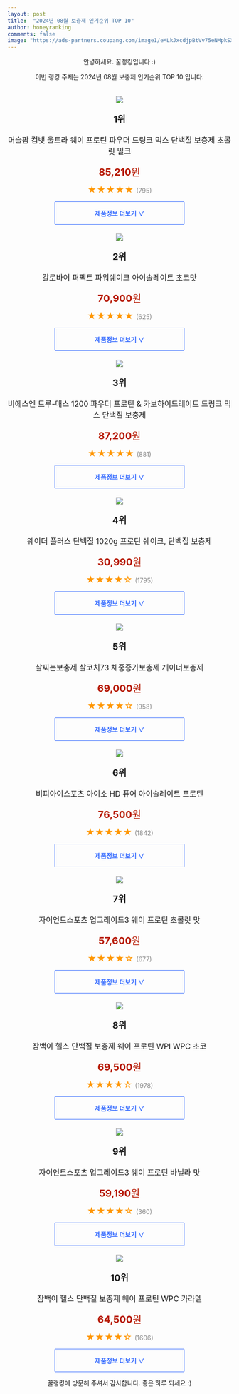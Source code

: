 ```yaml
---
layout: post
title:  "2024년 08월 보충제 인기순위 TOP 10"
author: honeyranking
comments: false
image: "https://ads-partners.coupang.com/image1/eMLkJxcdjpBtVv75eNMpkSXG90Q12Ny-_5rXOacMDp0j70m3prZ4pUjJL28ePrTHm2ai1ZsJ_ZHDoWr5TZLTiJMGcRbzh0S5TJnd--thVDZ5JHXHdW_jsmVcbtqgs9Dn4raTFHMaJspYTGCK2OAfAAUJ6ZGErtMQe5MZgi_-bBrC9wCvcXw4DYDnLHenxeyKWErqw4SLZqhGxa6As3-p9rwz2mvCawIHxwA7-HAozVZ0BRTWr0r3N4qgLkCvzzoY3Qj_KwobI7HyIS_FlOzaIpyRslQwCEV7DoswodP2YJt9ckKaoG6FpQ=="
---
```

<p style="text-align: center;">안녕하세요. 꿀랭킹입니다 :)</p>
<p style="text-align: center;">이번 랭킹 주제는 2024년 08월 보충제 인기순위 TOP 10 입니다.</p><center><img src="https://ads-partners.coupang.com/image1/eMLkJxcdjpBtVv75eNMpkSXG90Q12Ny-_5rXOacMDp0j70m3prZ4pUjJL28ePrTHm2ai1ZsJ_ZHDoWr5TZLTiJMGcRbzh0S5TJnd--thVDZ5JHXHdW_jsmVcbtqgs9Dn4raTFHMaJspYTGCK2OAfAAUJ6ZGErtMQe5MZgi_-bBrC9wCvcXw4DYDnLHenxeyKWErqw4SLZqhGxa6As3-p9rwz2mvCawIHxwA7-HAozVZ0BRTWr0r3N4qgLkCvzzoY3Qj_KwobI7HyIS_FlOzaIpyRslQwCEV7DoswodP2YJt9ckKaoG6FpQ==" style="margin-top:20px" /></center><p style="text-align: center; font-size: 20px"><b>1위</b></p><p style="text-align: center; font-size: 17px">머슬팜 컴뱃 울트라 웨이 프로틴 파우더 드링크 믹스 단백질 보충제 초콜릿 밀크</p><p style="text-align: center;"><span style="color: #b61800; font-size: 22px;"><b>85,210</b>원</span></p><p style="text-align: center;"><span style="color: #ff9600; font-size: 20px;">★★★★★ </span><span style="color: #878787;">(795)</span></p><center><a href="https://link.coupang.com/re/AFFSDP?lptag=AF3899140&subid=honeyrank&pageKey=6731349444&itemId=17352300145&vendorItemId=4041827021&traceid=V0-153-c7a4d267bbb9b282&requestid=20240822130000300192421695&token=31850B%7CGM"><div style="font-size: 14px; display: inline-block; padding: 15px 90px; color: #346aff; border-radius: 2px; border: 1px solid #346aff; cursor: pointer;"><b>제품정보 더보기 &or;</b></div></a></center><center><img src="https://ads-partners.coupang.com/image1/_tiopUxTQ6-uW1gJ_kGHDxBRC634bQ39hy6lNi3mMyCYAmw0YFzU77eHJADInGDUDIb9fgMFq8Ted1MLe2PECymSkW3NcXeRttkSd3_2jTk9mnWIXjmuNxAnqa2YHkev3naR7P7nUTZrnatVdz6-Q3Lwa1fN3C1Kvul5VXeESUCVec8Z3TxoCw_9LTzqNxX4HqKSrY1784POxgjIs3z8U8KvkaWsQ9imC19DJKOnpVHZw33eXcZyVvkAvIJ6cqmNTDP1ok839OOZivL0qlbnef4hErvOE6vjnnHgTT-dkvlFwtswFn-sQAKE" style="margin-top:20px" /></center><p style="text-align: center; font-size: 20px"><b>2위</b></p><p style="text-align: center; font-size: 17px">칼로바이 퍼펙트 파워쉐이크 아이솔레이트 초코맛</p><p style="text-align: center;"><span style="color: #b61800; font-size: 22px;"><b>70,900</b>원</span></p><p style="text-align: center;"><span style="color: #ff9600; font-size: 20px;">★★★★★ </span><span style="color: #878787;">(625)</span></p><center><a href="https://link.coupang.com/re/AFFSDP?lptag=AF3899140&subid=honeyrank&pageKey=6504083650&itemId=18951478603&vendorItemId=87574409778&traceid=V0-153-ee845af6caac7aac&requestid=20240822130000300192421695&token=31850B%7CGM"><div style="font-size: 14px; display: inline-block; padding: 15px 90px; color: #346aff; border-radius: 2px; border: 1px solid #346aff; cursor: pointer;"><b>제품정보 더보기 &or;</b></div></a></center><center><img src="https://ads-partners.coupang.com/image1/Yyn7P0sbOF5CK0ABY5EkYMLBAMaVuQWbpKwPUTDELsWAeNJbZD-V_7Lv0lAoqltWBu87pWwh9ZpwXKPMecQi8QuOxY1eJPKUoTv8CZeUe1O6HKSEvbQAeMlIwFZeYkaWmdvNmkG7ooaMNL8qlNoDMvAKZL4NslH81AoNM1mPSjKIIec4A4EJcLgI4_QxkHhHn06eK-Sh37yhAL5Tcls088v6tkt7nkqoZHWGcRjuafj1CR4Hncq8yTGeBsKLmvPQjrg7Y3AQiNocBlv5Oz7MGAMaPawQXkR0sprnOtAX8YQ5wf91" style="margin-top:20px" /></center><p style="text-align: center; font-size: 20px"><b>3위</b></p><p style="text-align: center; font-size: 17px">비에스엔 트루-매스 1200 파우더 프로틴 & 카보하이드레이트 드링크 믹스 단백질 보충제</p><p style="text-align: center;"><span style="color: #b61800; font-size: 22px;"><b>87,200</b>원</span></p><p style="text-align: center;"><span style="color: #ff9600; font-size: 20px;">★★★★★ </span><span style="color: #878787;">(881)</span></p><center><a href="https://link.coupang.com/re/AFFSDP?lptag=AF3899140&subid=honeyrank&pageKey=7480377775&itemId=81656533&vendorItemId=3138976231&traceid=V0-153-b54bd2abb9a7926c&requestid=20240822130000300192421695&token=31850B%7CGM"><div style="font-size: 14px; display: inline-block; padding: 15px 90px; color: #346aff; border-radius: 2px; border: 1px solid #346aff; cursor: pointer;"><b>제품정보 더보기 &or;</b></div></a></center><center><img src="https://ads-partners.coupang.com/image1/dyO3tkyf3K1CuCfhd6PEmvy3DMpwCUoA-7BETZUh7tcz0BQbRdLmu94SNcONcSKMYahvdFedOh2WRC--fXcYqTAXfkt73UY9SDHit_g9cEJIcli7Eh8GJaRRVbRnSCflnXMj04o319w6Ji85Xj_LHVra5wHCi6Oy3dE-iWEIYqKzL0e9SXfnFfBcCipDOrdef8c-krNTH7Yb12Tm_KRJjE2GDE9dXEy8MiRrAsP5yvEL_BPiouOV0E512kLmRL7PKUvgI4GXT6S8rmBMKeCw6d6Jw4utK7tFZZYnworzTI_HFlevyMHu1Z-leA==" style="margin-top:20px" /></center><p style="text-align: center; font-size: 20px"><b>4위</b></p><p style="text-align: center; font-size: 17px">웨이더 플러스 단백질 1020g 프로틴 쉐이크, 단백질 보충제</p><p style="text-align: center;"><span style="color: #b61800; font-size: 22px;"><b>30,990</b>원</span></p><p style="text-align: center;"><span style="color: #ff9600; font-size: 20px;">★★★★☆ </span><span style="color: #878787;">(1795)</span></p><center><a href="https://link.coupang.com/re/AFFSDP?lptag=AF3899140&subid=honeyrank&pageKey=110887966&itemId=11981249937&vendorItemId=79253734663&traceid=V0-153-ac5738ec8055fa12&requestid=20240822130000300192421695&token=31850B%7CGM"><div style="font-size: 14px; display: inline-block; padding: 15px 90px; color: #346aff; border-radius: 2px; border: 1px solid #346aff; cursor: pointer;"><b>제품정보 더보기 &or;</b></div></a></center><center><img src="https://ads-partners.coupang.com/image1/ysU0E57niGwI_GKyytcCHE8KQyWy4Rf45s_JiWxhRCYHm9Cyfmmx5j9ve-VQF6mQmzsH_2Ip5rCPWVvRshoybkFOAzOvEGy7WcEiWCD58KR8UNvglc7N1KEWxUTfqeaZFk0Bgqr_wa3Vz6iRajl5aDfWwmxkea0ShCUdtwLnzUG0lXbZTiEz5EQNU6qBhLZ-g86IlrNcTH1eyKF5UcDzssqhsjgrCgloqEQSx7pkYcaHqWSHR7weAPBaeprrf4UJz1xColeEGYVOI6saQlQ-zhdcYPeQMcHthaPzeKWDq82vviOTxQai_Nc=" style="margin-top:20px" /></center><p style="text-align: center; font-size: 20px"><b>5위</b></p><p style="text-align: center; font-size: 17px">살찌는보충제 살코치73 체중증가보충제 게이너보충제</p><p style="text-align: center;"><span style="color: #b61800; font-size: 22px;"><b>69,000</b>원</span></p><p style="text-align: center;"><span style="color: #ff9600; font-size: 20px;">★★★★☆ </span><span style="color: #878787;">(958)</span></p><center><a href="https://link.coupang.com/re/AFFSDP?lptag=AF3899140&subid=honeyrank&pageKey=7465389652&itemId=19468106705&vendorItemId=86645567373&traceid=V0-153-9b402b0bf28d625c&requestid=20240822130000300192421695&token=31850B%7CGM"><div style="font-size: 14px; display: inline-block; padding: 15px 90px; color: #346aff; border-radius: 2px; border: 1px solid #346aff; cursor: pointer;"><b>제품정보 더보기 &or;</b></div></a></center><center><img src="https://ads-partners.coupang.com/image1/QCP2nuwAFh8MBW13QKHB4x19kraqtkugdX8Kz4fEOfbn5O4FVrTdILerQ4-4O1QCtl-I8fSpPMCOzYaovpDk49D5-VBfJABSZcLcX_0Q6wFOuw9VvzX1LxKqsm-QA9rumViA54u1qHZhOKky0oV6nAijXQN8yiYIaK2PLPmLbQ6-nU1gqvNBz25vvErDkN4tfvIHoniHxwC-Gj_CBgqtLYfuGeJgj4L_C0vEI2IwCEUxe383a2B0nHZ7wVURygWFA-iK30STUuQMYjt7SIYKKQnZoaKw-DIGzoZNnukgMrVb_Hk3q821BqA=" style="margin-top:20px" /></center><p style="text-align: center; font-size: 20px"><b>6위</b></p><p style="text-align: center; font-size: 17px">비피아이스포츠 아이소 HD 퓨어 아이솔레이트 프로틴</p><p style="text-align: center;"><span style="color: #b61800; font-size: 22px;"><b>76,500</b>원</span></p><p style="text-align: center;"><span style="color: #ff9600; font-size: 20px;">★★★★★ </span><span style="color: #878787;">(1842)</span></p><center><a href="https://link.coupang.com/re/AFFSDP?lptag=AF3899140&subid=honeyrank&pageKey=6573823331&itemId=604043610&vendorItemId=4583176268&traceid=V0-153-ece424b04eb13b63&requestid=20240822130000300192421695&token=31850B%7CGM"><div style="font-size: 14px; display: inline-block; padding: 15px 90px; color: #346aff; border-radius: 2px; border: 1px solid #346aff; cursor: pointer;"><b>제품정보 더보기 &or;</b></div></a></center><center><img src="https://ads-partners.coupang.com/image1/bsAU3tRliDFjypoubqhI4lyCI2IhOoU9rnEH6JI4tDZFMAhZnRjR9LOdLrOXa3mB5rSUJdJZ5AYdUoEdZwBT6gLMRMQYkrD96PnedljU2B_KTLcs3XwlnHRWPzRZtDEjZbSJZ3etxWUU7lkgdULkxCQxTJ-fPJFFMmRl8wNPAHFrvCMwtHUcdb1p9vX8U4Y0psWw2tzpqUN0gFkGakPblrelbOLu5z-BlMc_0oAGzsdzbK-2T2CjCgor3NUBHzGYM0j5wHLH7xbJQLPYY4Unq7aZMZ3sQCZPtLg_AHY14LNzy5Yw_pthOcgg" style="margin-top:20px" /></center><p style="text-align: center; font-size: 20px"><b>7위</b></p><p style="text-align: center; font-size: 17px">자이언트스포츠 업그레이드3 웨이 프로틴 초콜릿 맛</p><p style="text-align: center;"><span style="color: #b61800; font-size: 22px;"><b>57,600</b>원</span></p><p style="text-align: center;"><span style="color: #ff9600; font-size: 20px;">★★★★☆ </span><span style="color: #878787;">(677)</span></p><center><a href="https://link.coupang.com/re/AFFSDP?lptag=AF3899140&subid=honeyrank&pageKey=7295100693&itemId=18654314368&vendorItemId=85789092065&traceid=V0-153-ebe302591ac48f5b&requestid=20240822130000300192421695&token=31850B%7CGM"><div style="font-size: 14px; display: inline-block; padding: 15px 90px; color: #346aff; border-radius: 2px; border: 1px solid #346aff; cursor: pointer;"><b>제품정보 더보기 &or;</b></div></a></center><center><img src="https://ads-partners.coupang.com/image1/X8fNcqHwWddOf6rRX5syxXgGkXUG2-_9q5A15zCjv_STB1wuhlFiuNpZ6rrHNsSZ36sv6lim13X9jFjZoYPXRdkjy81u49j3uSYqv5-Hm57Ki_yXyQBoo11OkSABr83JTuH3Bn5aVU-xamRrIjTKo0zFq9vNAbI6c-G_zTQUALha6N-qePMIMXs1FNXxmCOvzz74j4GCh3V30_cW77855mXLAB1Z0Lb8CCmBzEyD6_ole5G0rMdoTvl6bJ80iQtQr466-oievtDVlGlm72CB8oXGQMWC458G6rtf_bVx866WD5E_RG1FrCw3Uw==" style="margin-top:20px" /></center><p style="text-align: center; font-size: 20px"><b>8위</b></p><p style="text-align: center; font-size: 17px">잠백이 헬스 단백질 보충제 웨이 프로틴 WPI WPC 초코</p><p style="text-align: center;"><span style="color: #b61800; font-size: 22px;"><b>69,500</b>원</span></p><p style="text-align: center;"><span style="color: #ff9600; font-size: 20px;">★★★★☆ </span><span style="color: #878787;">(1978)</span></p><center><a href="https://link.coupang.com/re/AFFSDP?lptag=AF3899140&subid=honeyrank&pageKey=7664633553&itemId=20428977632&vendorItemId=86432522792&traceid=V0-153-8cd881af35a03f93&requestid=20240822130000300192421695&token=31850B%7CGM"><div style="font-size: 14px; display: inline-block; padding: 15px 90px; color: #346aff; border-radius: 2px; border: 1px solid #346aff; cursor: pointer;"><b>제품정보 더보기 &or;</b></div></a></center><center><img src="https://ads-partners.coupang.com/image1/fSTb0jWGI_oZMpACfSA8QcKr7kX6XOz-iHQ2xZ1pMMsxma3_EPs3hjv_N9s7RlnSE3kj_DQPsotKdGj55ETI9lrSqhQP-0HSJv4w3TT55gQ_M0xbEqMIowbRm5-ECNMK2V11cqk-YLkxJgnW2XIdWjk4Fj6HX4-MuphxYlcR0xF1qsmmaqP6WGDvFpCsnzHZgFdEHrKWrFRoihTnCEC2iwASz4FOhSWATBoSh_UjKeOhk0npt-wdB37B6v98m-t37181tUbfbDPy_18EAR7VgVpShsPJVntrrtHTx629o8NP0H41BGZ01z8=" style="margin-top:20px" /></center><p style="text-align: center; font-size: 20px"><b>9위</b></p><p style="text-align: center; font-size: 17px">자이언트스포츠 업그레이드3 웨이 프로틴 바닐라 맛</p><p style="text-align: center;"><span style="color: #b61800; font-size: 22px;"><b>59,190</b>원</span></p><p style="text-align: center;"><span style="color: #ff9600; font-size: 20px;">★★★★☆ </span><span style="color: #878787;">(360)</span></p><center><a href="https://link.coupang.com/re/AFFSDP?lptag=AF3899140&subid=honeyrank&pageKey=7295100809&itemId=18654878049&vendorItemId=85789638624&traceid=V0-153-e90fc99eadd07ed7&requestid=20240822130000300192421695&token=31850B%7CGM"><div style="font-size: 14px; display: inline-block; padding: 15px 90px; color: #346aff; border-radius: 2px; border: 1px solid #346aff; cursor: pointer;"><b>제품정보 더보기 &or;</b></div></a></center><center><img src="https://ads-partners.coupang.com/image1/JtrMCHuWVKriOVsuJmX5aOclUx_AXrKr_MBMTFGtZ2GuUiovEKb-jftVqs2_mOqSfaUVH3f9OAw4YGpAXHWZxDmghP6v4SuHtH0PJRHlET1Db8FnthJrD7yl_pWnwuHFoW9jlfZphf3N6vvLScbOYO3-7nvo-B35kH_vH-EJ07VxDAlMVJJTNyd962u1HMIiWEs63KXrb5_BBcvLzKugbobjjfEF2HERUeyKt7thBDdmnAvF4OuLH1Bn5g69LSdoILfbESz-xB6omU8stjkImc8QkWlKAZ9r19mSdgeYq_lmboGqTgaBaug=" style="margin-top:20px" /></center><p style="text-align: center; font-size: 20px"><b>10위</b></p><p style="text-align: center; font-size: 17px">잠백이 헬스 단백질 보충제 웨이 프로틴 WPC 카라멜</p><p style="text-align: center;"><span style="color: #b61800; font-size: 22px;"><b>64,500</b>원</span></p><p style="text-align: center;"><span style="color: #ff9600; font-size: 20px;">★★★★☆ </span><span style="color: #878787;">(1606)</span></p><center><a href="https://link.coupang.com/re/AFFSDP?lptag=AF3899140&subid=honeyrank&pageKey=7664631241&itemId=20428967812&vendorItemId=87367484738&traceid=V0-153-d7bcdfe61ef7b486&requestid=20240822130000300192421695&token=31850B%7CGM"><div style="font-size: 14px; display: inline-block; padding: 15px 90px; color: #346aff; border-radius: 2px; border: 1px solid #346aff; cursor: pointer;"><b>제품정보 더보기 &or;</b></div></a></center><p style="text-align: center;">꿀랭킹에 방문해 주셔서 감사합니다. 좋은 하루 되세요 :)</p>